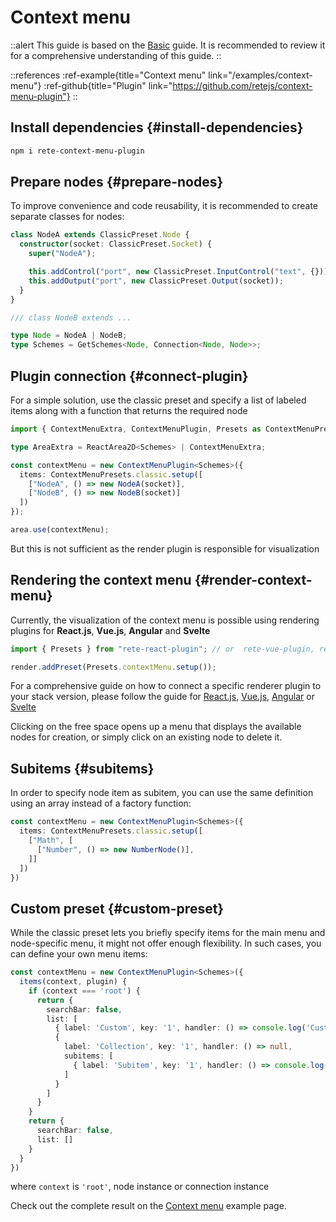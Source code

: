 # Context menu

::alert
This guide is based on the [Basic](/docs/guides/basic) guide. It is recommended to review it for a comprehensive understanding of this guide.
::

::references
:ref-example{title="Context menu" link="/examples/context-menu"}
:ref-github{title="Plugin" link="https://github.com/retejs/context-menu-plugin"}
::

## Install dependencies {#install-dependencies}

```bash
npm i rete-context-menu-plugin
```

## Prepare nodes {#prepare-nodes}

To improve convenience and code reusability, it is recommended to create separate classes for nodes:

```ts
class NodeA extends ClassicPreset.Node {
  constructor(socket: ClassicPreset.Socket) {
    super("NodeA");

    this.addControl("port", new ClassicPreset.InputControl("text", {}));
    this.addOutput("port", new ClassicPreset.Output(socket));
  }
}

/// class NodeB extends ...

type Node = NodeA | NodeB;
type Schemes = GetSchemes<Node, Connection<Node, Node>>;
```

## Plugin connection {#connect-plugin}

For a simple solution, use the classic preset and specify a list of labeled items along with a function that returns the required node

```ts
import { ContextMenuExtra, ContextMenuPlugin, Presets as ContextMenuPresets } from "rete-context-menu-plugin";

type AreaExtra = ReactArea2D<Schemes> | ContextMenuExtra;

const contextMenu = new ContextMenuPlugin<Schemes>({
  items: ContextMenuPresets.classic.setup([
    ["NodeA", () => new NodeA(socket)],
    ["NodeB", () => new NodeB(socket)]
  ])
});

area.use(contextMenu);
```

But this is not sufficient as the render plugin is responsible for visualization

## Rendering the context menu {#render-context-menu}

Currently, the visualization of the context menu is possible using rendering plugins for **React.js**, **Vue.js**, **Angular** and **Svelte**

```ts
import { Presets } from "rete-react-plugin"; // or  rete-vue-plugin, rete-angular-plugin, rete-svelte-plugin

render.addPreset(Presets.contextMenu.setup());
```

For a comprehensive guide on how to connect a specific renderer plugin to your stack version, please follow the guide for
[React.js](/docs/guides/renderers/react), [Vue.js](/docs/guides/renderers/vue), [Angular](/docs/guides/renderers/angular) or [Svelte](/docs/guides/renderers/svelte)

Clicking on the free space opens up a menu that displays the available nodes for creation, or simply click on an existing node to delete it.

## Subitems {#subitems}

In order to specify node item as subitem, you can use the same definition using an array instead of a factory function:

```ts
const contextMenu = new ContextMenuPlugin<Schemes>({
  items: ContextMenuPresets.classic.setup([
    ["Math", [
      ["Number", () => new NumberNode()],
    ]]
  ])
})
```

## Custom preset {#custom-preset}

While the classic preset lets you briefly specify items for the main menu and node-specific menu, it might not offer enough flexibility. In such cases, you can define your own menu items:

```ts
const contextMenu = new ContextMenuPlugin<Schemes>({
  items(context, plugin) {
    if (context === 'root') {
      return {
        searchBar: false,
        list: [
          { label: 'Custom', key: '1', handler: () => console.log('Custom') },
          {
            label: 'Collection', key: '1', handler: () => null,
            subitems: [
              { label: 'Subitem', key: '1', handler: () => console.log('Subitem') }
            ]
          }
        ]
      }
    }
    return {
      searchBar: false,
      list: []
    }
  }
})
```

where `context` is `'root'`, node instance or connection instance

Check out the complete result on the [Context menu](/examples/context-menu) example page.
